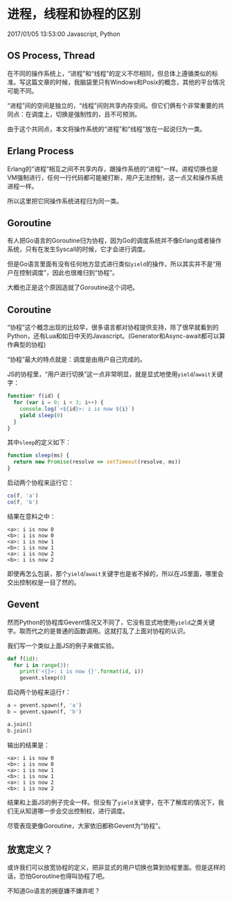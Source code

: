 # 进程，线程和协程的区别
2017/01/05 13:53:00
Javascript, Python


## OS Process, Thread

在不同的操作系统上，“进程”和“线程”的定义不尽相同，但总体上遵循类似的标准。写这篇文章的时候，我脑袋里只有Windows和Posix的概念，其他的平台情况可能不同。

“进程”间的空间是独立的，“线程”间则共享内存空间。但它们俩有个非常重要的共同点：在调度上，切换是强制性的，且不可预测。

由于这个共同点，本文将操作系统的“进程”和“线程”放在一起说归为一类。


## Erlang Process

Erlang的“进程”相互之间不共享内存，跟操作系统的“进程”一样。进程切换也是VM强制进行，任何一行代码都可能被打断，用户无法控制，这一点又和操作系统进程一样。

所以这里把它同操作系统进程归为同一类。


## Goroutine

有人把Go语言的Goroutine归为协程，因为Go的调度系统并不像Erlang或者操作系统，只有在发生Syscall的时候，它才会进行调度。

但是Go语言里面有没有任何地方显式进行类似`yield`的操作，所以其实并不是“用户在控制调度”，因此也很难归到“协程”。

大概也正是这个原因造就了Goroutine这个词吧。


## Coroutine

“协程”这个概念出现的比较早，很多语言都对协程提供支持，除了很早就看到的Python，还有Lua和如日中天的Javascript。(Generator和Async-await都可以算作典型的协程)

“协程”最大的特点就是：调度是由用户自己完成的。

JS的协程里，“用户进行切换”这一点非常明显，就是显式地使用`yield`/`await`关键字：

```js
function* f(id) {
  for (var i = 0; i < 3; i++) {
    console.log(`<${id}>: i is now ${i}`)
    yield sleep(0)
  }
}
```

其中`sleep`的定义如下：

```js
function sleep(ms) {
  return new Promise(resolve => setTimeout(resolve, ms))
}
```

启动两个协程来运行它：

```js
co(f, 'a')
co(f, 'b')
```

结果在意料之中：

```
<a>: i is now 0
<b>: i is now 0
<a>: i is now 1
<b>: i is now 1
<a>: i is now 2
<b>: i is now 2
```

即使再怎么包装，那个`yield`/`await`关键字也是省不掉的，所以在JS里面，哪里会交出控制权是一目了然的。


## Gevent

然而Python的协程库Gevent情况又不同了，它没有显式地使用`yield`之类关键字。取而代之的是普通的函数调用。这就打乱了上面对协程的认识。

我们写一个类似上面JS的例子来做实验。

```py
def f(id):
  for i in range(3):
    print('<{}>: i is now {}'.format(id, i))
    gevent.sleep(0)
```

启动两个协程来运行`f`：

```py
a = gevent.spawn(f, 'a')
b = gevent.spawn(f, 'b')

a.join()
b.join()
```

输出的结果是：

```
<a>: i is now 0
<b>: i is now 0
<a>: i is now 1
<b>: i is now 1
<a>: i is now 2
<b>: i is now 2
```

结果和上面JS的例子完全一样。但没有了`yield`关键字，在不了解库的情况下，我们无从知道哪一步会交出控制权，进行调度。

尽管表现更像Goroutine，大家依旧都称Gevent为“协程”。


## 放宽定义？

或许我们可以放宽协程的定义，把非显式的用户切换也算到协程里面。但是这样的话，恐怕Goroutine也得叫协程了吧。

不知道Go语言的拥趸嫌不嫌弃呢？
